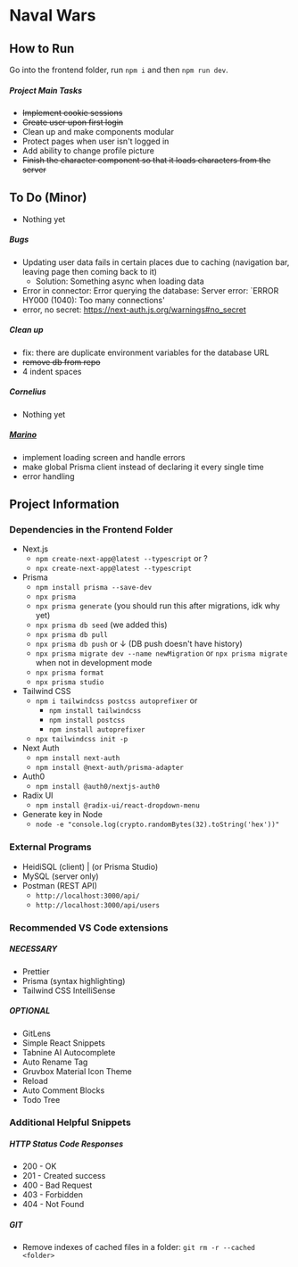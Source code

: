 # Naval Wars

## How to Run

Go into the frontend folder, run `npm i` and then `npm run dev`.

##### Project Main Tasks

- ~~Implement cookie sessions~~
- ~~Create user upon first login~~
- Clean up and make components modular
- Protect pages when user isn't logged in
- Add ability to change profile picture
- ~~Finish the character component so that it loads characters from the server~~

## To Do (Minor)

- Nothing yet

##### Bugs

- Updating user data fails in certain places due to caching (navigation bar, leaving page then coming back to it)
  - Solution: Something async when loading data
- Error in connector: Error querying the database: Server error: `ERROR HY000 (1040): Too many connections'
- error, no secret: https://next-auth.js.org/warnings#no_secret

##### Clean up

- fix: there are duplicate environment variables for the database URL
- ~~remove db from repo~~
- 4 indent spaces

##### Cornelius

- Nothing yet

##### [Marino](/Marino.md)

- implement loading screen and handle errors
- make global Prisma client instead of declaring it every single time
- error handling

## Project Information

### Dependencies in the Frontend Folder

- Next.js
  - `npm create-next-app@latest --typescript` or ?
  - `npx create-next-app@latest --typescript`
- Prisma
  - `npm install prisma --save-dev`
  - `npx prisma`
  - `npx prisma generate` (you should run this after migrations, idk why yet)
  - `npx prisma db seed` (we added this)
  - `npx prisma db pull`
  - `npx prisma db push` or ↓ (DB push doesn't have history)
  - `npx prisma migrate dev --name newMigration` or `npx prisma migrate` when not in development mode
  - `npx prisma format`
  - `npx prisma studio`
- Tailwind CSS
  - `npm i tailwindcss postcss autoprefixer` or
    - `npm install tailwindcss`
    - `npm install postcss`
    - `npm install autoprefixer`
  - `npx tailwindcss init -p`
- Next Auth
  - `npm install next-auth`
  - `npm install @next-auth/prisma-adapter`
- Auth0
  - `npm install @auth0/nextjs-auth0`
- Radix UI
  - `npm install @radix-ui/react-dropdown-menu`
- Generate key in Node
  - `node -e "console.log(crypto.randomBytes(32).toString('hex'))"`

### External Programs

- HeidiSQL (client) | (or Prisma Studio)
- MySQL (server only)
- Postman (REST API)
  - `http://localhost:3000/api/`
  - `http://localhost:3000/api/users`

### Recommended VS Code extensions

##### NECESSARY

- Prettier
- Prisma (syntax highlighting)
- Tailwind CSS IntelliSense

##### OPTIONAL

- GitLens
- Simple React Snippets
- Tabnine AI Autocomplete
- Auto Rename Tag
- Gruvbox Material Icon Theme
- Reload
- Auto Comment Blocks
- Todo Tree

### Additional Helpful Snippets

##### HTTP Status Code Responses

- 200 - OK
- 201 - Created success
- 400 - Bad Request
- 403 - Forbidden
- 404 - Not Found

##### GIT

- Remove indexes of cached files in a folder: `git rm -r --cached <folder>`
